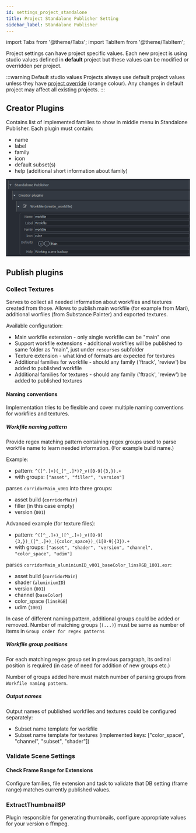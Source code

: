 ```yaml
---
id: settings_project_standalone
title: Project Standalone Publisher Setting
sidebar_label: Standalone Publisher
---
```


import Tabs from '@theme/Tabs';
import TabItem from '@theme/TabItem';

Project settings can have project specific values. Each new project is using studio values defined in **default** project but these values can be modified or overridden per project.

:::warning Default studio values
Projects always use default project values unless they have [project override](../admin_settings#project-overrides) (orange colour). Any changes in default project may affect all existing projects.
:::

## Creator Plugins

Contains list of implemented families to show in middle menu in Standalone Publisher. Each plugin must contain:
- name
- label
- family
- icon
- default subset(s)
- help (additional short information about family)

![example of creator plugin](assets/standalone_creators.png)

## Publish plugins

### Collect Textures

Serves to collect all needed information about workfiles and textures created from those. Allows to publish
main workfile (for example from Mari), additional worfiles (from Substance Painter) and exported textures.

Available configuration:
- Main workfile extension - only single workfile can be "main" one
- Support workfile extensions - additional workfiles will be published to same folder as "main", just under `resourses` subfolder
- Texture extension - what kind of formats are expected for textures
- Additional families for workfile - should any family ('ftrack', 'review') be added to published workfile
- Additional families for textures - should any family ('ftrack', 'review') be added to published textures

#### Naming conventions

Implementation tries to be flexible and cover multiple naming conventions for workfiles and textures.

##### Workfile naming pattern

Provide regex matching pattern containing regex groups used to parse workfile name to learn needed information. (For example
build name.)

Example:

- pattern: ```^([^.]+)(_[^_.]*)?_v([0-9]{3,}).+```
- with groups: ```["asset", "filler", "version"]```

parses `corridorMain_v001` into three groups:
- asset build (`corridorMain`)
- filler (in this case empty)
- version (`001`)

Advanced example (for texture files):

- pattern: ```^([^_.]+)_([^_.]+)_v([0-9]{3,})_([^_.]+)_({color_space})_(1[0-9]{3}).+```
- with groups: ```["asset", "shader", "version", "channel", "color_space", "udim"]```

parses `corridorMain_aluminiumID_v001_baseColor_linsRGB_1001.exr`:
- asset build (`corridorMain`)
- shader (`aluminiumID`)
- version (`001`)
- channel (`baseColor`)
- color_space (`linsRGB`)
- udim (`1001`)


In case of different naming pattern, additional groups could be added or removed. Number of matching groups (`(...)`) must be same as number of items in `Group order for regex patterns`

##### Workfile group positions

For each matching regex group set in previous paragraph, its ordinal position is required (in case of need for addition of new groups etc.)

Number of groups added here must match number of parsing groups from `Workfile naming pattern`.

##### Output names

Output names of published workfiles and textures could be configured separately:
- Subset name template for workfile
- Subset name template for textures (implemented keys: ["color_space", "channel", "subset", "shader"])


### Validate Scene Settings

#### Check Frame Range for Extensions

Configure families, file extension and task to validate that DB setting (frame range) matches currently published values.

### ExtractThumbnailSP

Plugin responsible for generating thumbnails, configure appropriate values for your version o ffmpeg.
